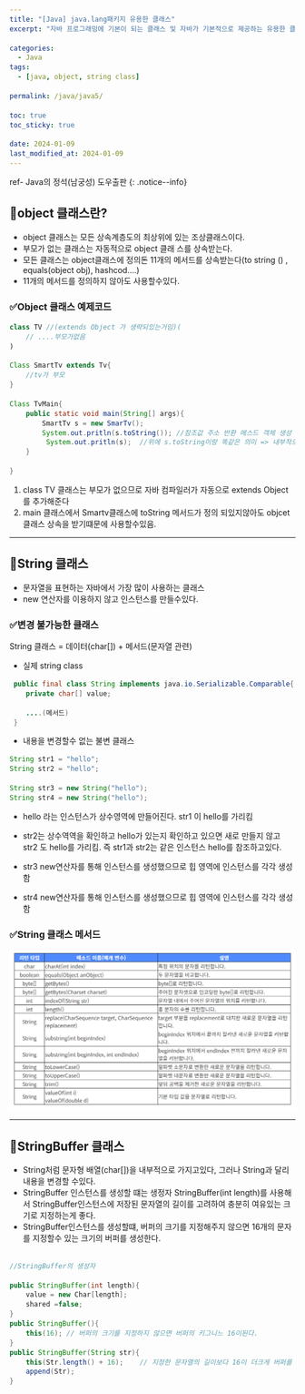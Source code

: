```yaml
---
title: "[Java] java.lang패키지 유용한 클래스"
excerpt: "자바 프로그래밍에 기본이 되는 클래스 및 자바가 기본적으로 제공하는 유용한 클래스 알아보기."

categories:
  - Java
tags:
  - [java, object, string class]

permalink: /java/java5/

toc: true
toc_sticky: true

date: 2024-01-09
last_modified_at: 2024-01-09
---
```

ref- Java의 정석(남궁성) 도우출판
{: .notice--info}




## 📌object 클래스란?
* object 클래스는 모든 상속계층도의 최상위에 있는 조상클래스이다.
* 부모가 없는 클래스는 자동적으로   object 클래 스를 상속받는다.
* 모든 클래스는 object클래스에 정의돈 11개의 메서드를 상속받는다(to string () , equals(object obj), hashcod....)
* 11개의 메서드를 정의하지 않아도 사용할수있다.

### ✅Object 클래스 예제코드
```java
class TV //(extends Object 가 생략되있는거임)(
    // ....부모가없음
)

Class SmartTv extends Tv{
    //tv가 부모 
}

Class TvMain{
    public static void main(String[] args){
        SmartTv s = new SmarTv();
        System.out.pritln(s.toString()); //참조값 주소 반환 메스드 객체 생성 업이 바로사용가능
         System.out.pritln(s);  //위에 s.toString이랑 똑같은 의미 => 내부적으로 toString을 호출함.
    }
 
}

```

1. class TV 클래스는 부모가 없으므로 자바 컴파일러가 자동으로 extends Object 를 추가해준다
2. main 클래스에서 Smartv클래스에 toString 메서드가 정의 되있지않아도 objcet클래스 상속을 받기떄문에 사용할수있음.

---

## 📌String 클래스
* 문자열을 표현하는 자바에서 가장 많이 사용하는 클래스
* new 연산자를 이용하지 않고 인스턴스를 만들수있다.


### ✅변경 불가능한 클래스 
String  클래스 = 데이터(char[]) + 메서드(문자열 관련)

* 실제 string class 

```java
 public final class String implements java.io.Serializable.Comparable{
    private char[] value;

    ....(메서드)
 }
```

* 내용을 변경할수 없는 불변 클래스 

```java
String str1 = "hello";
String str2 = "hello";

String str3 = new String("hello");
String str4 = new String("hello");
```

*  hello 라는 인스턴스가 상수영역에 만들어진다. str1 이 hello를 가리킴
*  str2는 상수역역을 확인하고 hello가 있는지 확인하고 있으면 새로 만들지 않고 str2 도 hello를 가리킴. 즉 str1과 str2는 같은 인스턴스 hello를 참조하고있다.

* str3 new연산자를 통해 인스턴스를 생성했으므로 힙 영역에 인스턴스를 각각 생성함 
* str4 new연산자를 통해 인스턴스를 생성했으므로 힙 영역에 인스턴스를 각각 생성함 

### ✅String 클래스 메서드
![image description](/assets/images/string.png)<br>


---

## 📌StringBuffer 클래스


* String처럼 문자형 배열(char[])을 내부적으로 가지고있다, 그러나 String과 달리 내용을 변경할 수있다.
* StringBuffer 인스턴스를 생성할 떄는 생정자 StringBuffer(int length)를 사용해서 StringBuffer인스턴스에 저장된 문자열의 길이를 고려하여 충분히 여유있는 크기로 지정하는게 좋다.
* StringBuffer인스턴스를 생성할떄, 버퍼의 크기를 지정해주지 않으면 16개의 문자를 지정할수 있는 크기의 버퍼를 생성한다.

```java

//StringBuffer의 생성자 

public StringBuffer(int length){
    value = new Char[length];
    shared =false;
}
public StringBuffer(){
    this(16); // 버퍼의 크기를 지정하지 않으면 버퍼의 키그니느 16이된다.
}
public StringBuffer(String str){
    this(Str.length() + 16);    // 지정한 문자열의 길이보다 16이 더크게 버퍼를 생성한다.
    append(Str);               
}

```